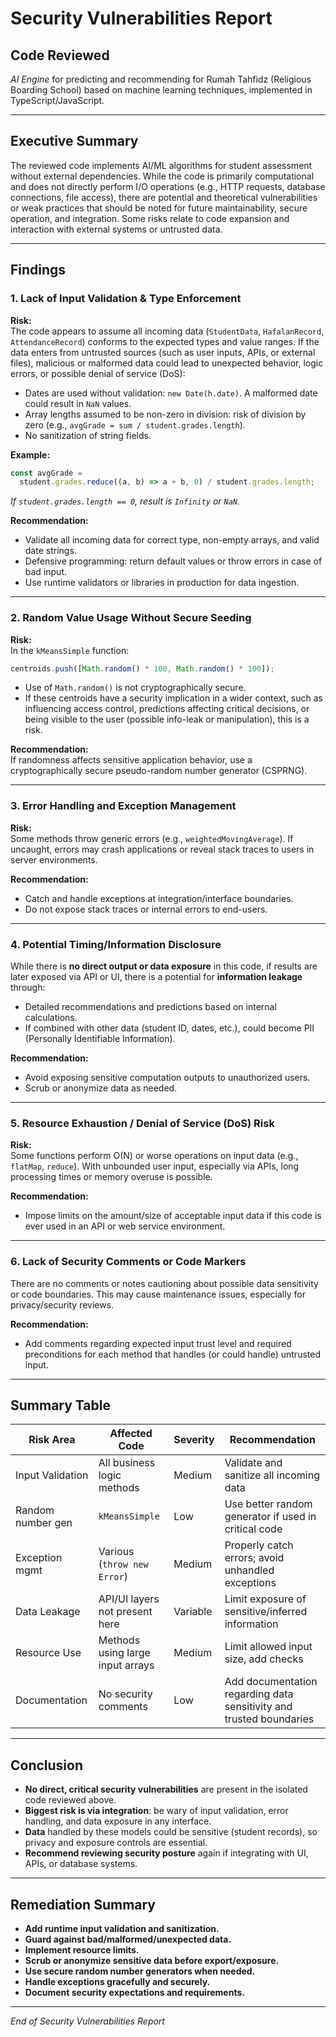 # Security Vulnerabilities Report

## Code Reviewed

_AI Engine_ for predicting and recommending for Rumah Tahfidz (Religious Boarding School) based on machine learning techniques, implemented in TypeScript/JavaScript.

---

## Executive Summary

The reviewed code implements AI/ML algorithms for student assessment without external dependencies. While the code is primarily computational and does not directly perform I/O operations (e.g., HTTP requests, database connections, file access), there are potential and theoretical vulnerabilities or weak practices that should be noted for future maintainability, secure operation, and integration. Some risks relate to code expansion and interaction with external systems or untrusted data.

---

## Findings

### 1. **Lack of Input Validation & Type Enforcement**

**Risk:**  
The code appears to assume all incoming data (`StudentData`, `HafalanRecord`, `AttendanceRecord`) conforms to the expected types and value ranges. If the data enters from untrusted sources (such as user inputs, APIs, or external files), malicious or malformed data could lead to unexpected behavior, logic errors, or possible denial of service (DoS):

- Dates are used without validation: `new Date(h.date)`. A malformed date could result in `NaN` values.
- Array lengths assumed to be non-zero in division: risk of division by zero (e.g., `avgGrade = sum / student.grades.length`).
- No sanitization of string fields.

**Example:**

```ts
const avgGrade =
  student.grades.reduce((a, b) => a + b, 0) / student.grades.length;
```

_If `student.grades.length == 0`, result is `Infinity` or `NaN`._

**Recommendation:**

- Validate all incoming data for correct type, non-empty arrays, and valid date strings.
- Defensive programming: return default values or throw errors in case of bad input.
- Use runtime validators or libraries in production for data ingestion.

---

### 2. **Random Value Usage Without Secure Seeding**

**Risk:**  
In the `kMeansSimple` function:

```ts
centroids.push([Math.random() * 100, Math.random() * 100]);
```

- Use of `Math.random()` is not cryptographically secure.
- If these centroids have a security implication in a wider context, such as influencing access control, predictions affecting critical decisions, or being visible to the user (possible info-leak or manipulation), this is a risk.

**Recommendation:**  
If randomness affects sensitive application behavior, use a cryptographically secure pseudo-random number generator (CSPRNG).

---

### 3. **Error Handling and Exception Management**

**Risk:**  
Some methods throw generic errors (e.g., `weightedMovingAverage`). If uncaught, errors may crash applications or reveal stack traces to users in server environments.

**Recommendation:**

- Catch and handle exceptions at integration/interface boundaries.
- Do not expose stack traces or internal errors to end-users.

---

### 4. **Potential Timing/Information Disclosure**

While there is **no direct output or data exposure** in this code, if results are later exposed via API or UI, there is a potential for **information leakage** through:

- Detailed recommendations and predictions based on internal calculations.
- If combined with other data (student ID, dates, etc.), could become PII (Personally Identifiable Information).

**Recommendation:**

- Avoid exposing sensitive computation outputs to unauthorized users.
- Scrub or anonymize data as needed.

---

### 5. **Resource Exhaustion / Denial of Service (DoS) Risk**

**Risk:**  
Some functions perform O(N) or worse operations on input data (e.g., `flatMap`, `reduce`). With unbounded user input, especially via APIs, long processing times or memory overuse is possible.

**Recommendation:**

- Impose limits on the amount/size of acceptable input data if this code is ever used in an API or web service environment.

---

### 6. **Lack of Security Comments or Code Markers**

There are no comments or notes cautioning about possible data sensitivity or code boundaries. This may cause maintenance issues, especially for privacy/security reviews.

**Recommendation:**

- Add comments regarding expected input trust level and required preconditions for each method that handles (or could handle) untrusted input.

---

## Summary Table

| Risk Area         | Affected Code                    | Severity | Recommendation                                                      |
| ----------------- | -------------------------------- | -------- | ------------------------------------------------------------------- |
| Input Validation  | All business logic methods       | Medium   | Validate and sanitize all incoming data                             |
| Random number gen | `kMeansSimple`                   | Low      | Use better random generator if used in critical code                |
| Exception mgmt    | Various (`throw new Error`)      | Medium   | Properly catch errors; avoid unhandled exceptions                   |
| Data Leakage      | API/UI layers not present here   | Variable | Limit exposure of sensitive/inferred information                    |
| Resource Use      | Methods using large input arrays | Medium   | Limit allowed input size, add checks                                |
| Documentation     | No security comments             | Low      | Add documentation regarding data sensitivity and trusted boundaries |

---

## **Conclusion**

- **No direct, critical security vulnerabilities** are present in the isolated code reviewed above.
- **Biggest risk is via integration**: be wary of input validation, error handling, and data exposure in any interface.
- **Data** handled by these models could be sensitive (student records), so privacy and exposure controls are essential.
- **Recommend reviewing security posture** again if integrating with UI, APIs, or database systems.

---

## **Remediation Summary**

- **Add runtime input validation and sanitization.**
- **Guard against bad/malformed/unexpected data.**
- **Implement resource limits.**
- **Scrub or anonymize sensitive data before export/exposure.**
- **Use secure random number generators when needed.**
- **Handle exceptions gracefully and securely.**
- **Document security expectations and requirements.**

---

_End of Security Vulnerabilities Report_
